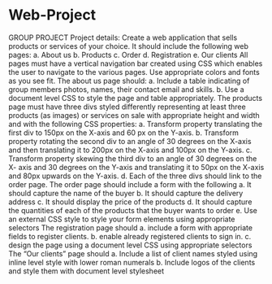 # Web-Project
GROUP PROJECT
Project details: 
Create a web application that sells products or services of your choice. It should
include the following web pages:
a. About us
b. Products
c. Order
d. Registration
e. Our clients
All pages must have a vertical navigation bar created using CSS which enables the
user to navigate to the various pages. Use appropriate colors and fonts as you see fit.
The about us page should:
a. Include a table indicating of group members photos, names, their contact
email and skills.
b. Use a document level CSS to style the page and table appropriately.
The products page must have three divs styled differently representing at least three
products (as images) or services on sale with appropriate height and width and with
the following CSS properties:
a. Transform property translating the first div to 150px on the X-axis and 60 px
on the Y-axis.
b. Transform property rotating the second div to an angle of 30 degrees on the
X-axis and then translating it to 200px on the X-axis and 100px on the Y-axis.
c. Transform property skewing the third div to an angle of 30 degrees on the X-
axis and 30 degrees on the Y-axis and translating it to 50px on the X-axis and
80px upwards on the Y-axis.
d. Each of the three divs should link to the order page.
The order page should include a form with the following
a. It should capture the name of the buyer
b. It should capture the delivery address
c. It should display the price of the products
d. It should capture the quantities of each of the products that the buyer wants
to order
e. Use an external CSS style to style your form elements using appropriate
selectors
 The registration page should
a. include a form with appropriate fields to register clients.
b. enable already registered clients to sign in.
c. design the page using a document level CSS using appropriate selectors
The “Our clients” page should
a. Include a list of client names styled using inline level style with lower roman
numerals
b. Include logos of the clients and style them with document level stylesheet
